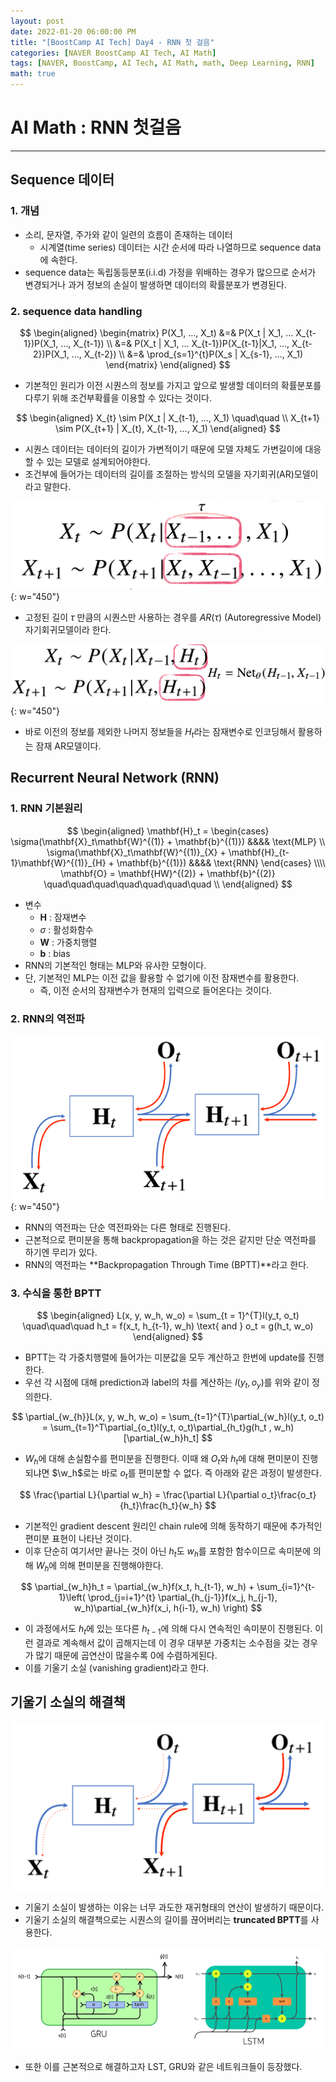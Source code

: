 ```yaml
---
layout: post
date: 2022-01-20 06:00:00 PM
title: "[BoostCamp AI Tech] Day4 - RNN 첫 걸음"
categories: [NAVER BoostCamp AI Tech, AI Math]
tags: [NAVER, BoostCamp, AI Tech, AI Math, math, Deep Learning, RNN]
math: true
---
```

# AI Math : RNN 첫걸음

---

## Sequence 데이터

### 1. 개념

- 소리, 문자열, 주가와 같이 일련의 흐름이 존재하는 데이터
    - 시계열(time series) 데이터는 시간 순서에 따라 나열하므로 sequence data에 속한다.
- sequence data는 독립동등분포(i.i.d) 가정을 위배하는 경우가 많으므로 순서가 변경되거나 과거 정보의 손실이 발생하면 데이터의 확률분포가 변경된다.

### 2. sequence data handling

$$
\begin{aligned}
\begin{matrix}
P(X_1, ..., X_t) &=& P(X_t | X_1, ... X_{t-1})P(X_1, ..., X_{t-1})  \\
&=& P(X_t | X_1, ... X_{t-1})P(X_{t-1}|X_1, ..., X_{t-2})P(X_1, ..., X_{t-2}) \\
&=& \prod_{s=1}^{t}P(X_s | X_{s-1}, ..., X_1)
\end{matrix}
\end{aligned}
$$  

- 기본적인 원리가 이전 시퀀스의 정보를 가지고 앞으로 발생할 데이터의 확률분포를 다루기 위해 조건부확률을 이용할 수 있다는 것이다.

$$
\begin{aligned}
X_{t} \sim P(X_t | X_{t-1}, ..., X_1) \quad\quad \\
X_{t+1} \sim P(X_{t+1} | X_{t}, X_{t-1}, ..., X_1) 
\end{aligned}
$$

- 시퀀스 데이터는 데이터의 길이가 가변적이기 때문에 모델 자체도 가변길이에 대응할 수 있는 모델로 설계되어야한다.
- 조건부에 들어가는 데이터의 길이를 조절하는 방식의 모델을 자기회귀(AR)모델이라고 말한다.

![](/image/boostcamp/aimath/AR1.png){: w="450"}  
- 고정된 길이 $\tau$ 만큼의 시퀀스만 사용하는 경우를 $AR(\tau)$ (Autoregressive Model) 자기회귀모델이라 한다.

![](/image/boostcamp/aimath/AR2.png){: w="450"}  
- 바로 이전의 정보를 제외한 나머지 정보들을 $H_t$라는 잠재변수로 인코딩해서 활용하는 잠재 AR모델이다.

## Recurrent Neural Network (RNN)

### 1. RNN 기본원리

$$
\begin{aligned}
\mathbf{H}_t = 
\begin{cases}
\sigma(\mathbf{X}_t\mathbf{W}^{(1)} + \mathbf{b}^{(1)}) &&&& \text{MLP} \\
\sigma(\mathbf{X}_t\mathbf{W}^{(1)}_{X} + \mathbf{H}_{t-1}\mathbf{W}^{(1)}_{H} + \mathbf{b}^{(1)})  &&&& \text{RNN}
\end{cases} \\\\
\mathbf{O} = \mathbf{HW}^{(2)} + \mathbf{b}^{(2)} \quad\quad\quad\quad\quad\quad\quad \\ 
\end{aligned}
$$  

- 변수
    - $\mathbf{H}$ : 잠재변수
    - $\sigma$ : 활성화함수
    - $\mathbf{W}$ : 가중치행렬
    - $\mathbf{b}$ : bias
- RNN의 기본적인 형태는 MLP와 유사한 모형이다. 
- 단, 기본적인 MLP는 이전 값을 활용할 수 없기에 이전 잠재변수를 활용한다. 
    - 즉, 이전 순서의 잠재변수가 현재의 입력으로 들어온다는 것이다.

### 2. RNN의 역전파

![](/image/boostcamp/aimath/bptt.png){: w="450"}

- RNN의 역전파는 단순 역전파와는 다른 형태로 진행된다.
- 근본적으로 편미분을 통해 backpropagation을 하는 것은 같지만 단순 역전파를 하기엔 무리가 있다.
- RNN의 역전파는 **Backpropagation Through Time (BPTT)**라고 한다.

### 3. 수식을 통한 BPTT

$$
\begin{aligned}
L(x, y, w_h, w_o) = \sum_{t = 1}^{T}l(y_t, o_t) \quad\quad\quad h_t = f(x_t, h_{t-1}, w_h) \text{ and } o_t = g(h_t, w_o)
\end{aligned}
$$  

- BPTT는 각 가중치행렬에 들어가는 미분값을 모두 계산하고 한번에 update를 진행한다.
- 우선 각 시점에 대해 prediction과 label의 차를 계산하는 $l(y_t,o_y)$를 위와 같이 정의한다.

$$
\partial_{w_{h}}L(x, y, w_h, w_o) = \sum_{t=1}^{T}\partial_{w_h}l(y_t, o_t) = \sum_{t=1}^T\partial_{o_t}l(y_t, o_t)\partial_{h_t}g(h_t , w_h)[\partial_{w_h}h_t]
$$  

- $W_h$에 대해 손실함수를 편미분을 진행한다. 이때 왜 $O_t$와 $h_t$에 대해 편미분이 진행되냐면 $\w_h$로는 바로 $o_t$를 편미분할 수 없다. 즉 아래와 같은 과정이 발생한다.

$$
\frac{\partial L}{\partial w_h} = \frac{\partial L}{\partial o_t}\frac{o_t}{h_t}\frac{h_t}{w_h}
$$  

- 기본적인 gradient descent 원리인 chain rule에 의해 동작하기 때문에 추가적인 편미분 표현이 나타난 것이다. 
- 이후 단순히 여기서만 끝나는 것이 아닌 $h_t$도 $w_h$를 포함한 함수이므로 속미분에 의해 $W_h$에 의해 편미분을 진행해야한다.  

$$
\partial_{w_h}h_t = \partial_{w_h}f(x_t, h_{t-1}, w_h) + \sum_{i=1}^{t-1}\left( \prod_{j=i+1}^{t} \partial_{h_{j-1}}f(x_j, h_{j-1}, w_h)\partial_{w_h}f(x_i, h{i-1}, w_h) \right)
$$  

- 이 과정에서도 $h_t$에 있는 또다른 $h_{t-1}$에 의해 다시 연속적인 속미분이 진행된다. 이런 결과로 계속해서 값이 곱해지는데 이 경우 대부분 가중치는 소수점을 갖는 경우가 많기 때문에 곱연산이 많을수록 0에 수렴하게된다.
- 이를 기울기 소실 (vanishing gradient)라고 한다.

## 기울기 소실의 해결책

![](/image/boostcamp/aimath/trubptt.png)  

- 기울기 소실이 발생하는 이유는 너무 과도한 재귀형태의 연산이 발생하기 때문이다.
- 기울기 소실의 해결책으로는 시퀀스의 길이를 끊어버리는 **truncated BPTT**를 사용한다.

![](/image/boostcamp/aimath/lstmgru.png)  

- 또한 이를 근본적으로 해결하고자 LST, GRU와 같은 네트워크들이 등장했다.
